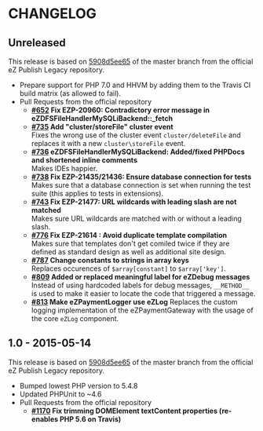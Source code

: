 # CHANGELOG

## Unreleased

This release is based on [5908d5ee65](https://github.com/ezsystems/ezpublish-legacy/commit/5908d5ee65)
of the master branch from the official eZ Publish Legacy repository.

* Prepare support for PHP 7.0 and HHVM by adding them to the Travis CI build
  matrix (as allowed to fail).
* Pull Requests from the official repository
  * **[#652](https://github.com/ezsystems/ezpublish-legacy/pull/652) Fix EZP-20960: Contradictory error message in eZDFSFileHandlerMySQLiBackend::_fetch**
  * **[#735](https://github.com/ezsystems/ezpublish-legacy/pull/735) Add "cluster/storeFile" cluster event**  
    Fixes the wrong use of the cluster event `cluster/deleteFile` and replaces it with a new `cluster\storeFile` event.
  * **[#736](https://github.com/ezsystems/ezpublish-legacy/pull/736) eZDFSFileHandlerMySQLiBackend: Added/fixed PHPDocs and shortened inline comments**  
    Makes IDEs happier.
  * **[#738](https://github.com/ezsystems/ezpublish-legacy/pull/738) Fix EZP-21435/21436: Ensure database connection for tests**  
    Makes sure that a database connection is set when running the test suite
    (this applies to tests in extensions).
  * **[#743](https://github.com/ezsystems/ezpublish-legacy/pull/743) Fix EZP-21477: URL wildcards with leading slash are not matched**  
    Makes sure URL wildcards are matched with or without a leading slash.
  * **[#776](https://github.com/ezsystems/ezpublish-legacy/pull/776) Fix EZP-21614 : Avoid duplicate template compilation**  
    Makes sure that templates don't get comiled twice if they are defined as standard design as well as additional site design.
  * **[#787](https://github.com/ezsystems/ezpublish-legacy/pull/787) Change constants to strings in array keys**  
    Replaces occurences of `$array[constant]` to `$array['key']`.
  * **[#809](https://github.com/ezsystems/ezpublish-legacy/pull/809) Added or replaced meaningful label for eZDebug messages**  
    Instead of using hardcoded labels for debug messages, `__METHOD__` is used to make it easier to locate the code that triggered a message.
  * **[#813](https://github.com/ezsystems/ezpublish-legacy/pull/813) Make eZPaymentLogger use eZLog** 
    Replaces the custom logging implementation of the eZPaymentGateway with the usage of the core `eZLog` component.


## 1.0 - 2015-05-14

This release is based on [5908d5ee65](https://github.com/ezsystems/ezpublish-legacy/commit/5908d5ee65)
of the master branch from the official eZ Publish Legacy repository.

* Bumped lowest PHP version to 5.4.8
* Updated PHPUnit to ~4.6
* Pull Requests from the official repository
  * **[#1170](https://github.com/ezsystems/ezpublish-legacy/pull/1170) Fix trimming DOMElement textContent properties (re-enables PHP 5.6 on Travis)**
